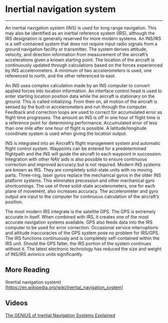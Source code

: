 # Inertial navigation system

--------------------------------------------------------------------------------------

An inertial navigation system (INS) is used for long range navigation. This may also be identified as an inertial reference system (IRS), although the IRS designation is generally reserved for more modern systems. An INS/IRS is a self-contained system that does not require input radio signals from a ground navigation facility or transmitter. The system derives attitude, velocity, and direction information from measurement of the aircraft’s accelerations given a known starting point. The location of the aircraft is continuously updated through calculations based on the forces experienced by INS accelerometers. A minimum of two accelerometers is used, one referenced to north, and the other referenced to east.

An INS uses complex calculation made by an INS computer to convert applied forces into location information. An interface control head is used to enter starting location position data while the aircraft is stationary on the ground. This is called initializing. From then on, all motion of the aircraft is sensed by the built-in accelerometers and run through the computer. Feedback and correction loops are used to correct for accumulated error as flight time progresses. The amount an INS is off in one hour of flight time is a reference point for determining performance. Accumulated error of less than one mile after one hour of flight is possible. A latitude/longitude coordinate system is used when giving the location output.

INS is integrated into an Aircraft’s flight management system and automatic flight control system. Waypoints can be entered for a predetermined flightpath and the INS will guide the aircraft to each waypoint in succession. Integration with other NAV aids is also possible to ensure continuous correction and improved accuracy but is not required.
Modern INS systems are known as IRS. They are completely solid-state units with no moving parts. Three-ring, laser gyros replace the mechanical gyros in the older INS platform systems. This eliminates precession and other mechanical gyro shortcomings. The use of three solid-state accelerometers, one for each plane of movement, also increases accuracy. The accelerometer and gyro output are input to the computer for continuous calculation of the aircraft’s position.

The most modern IRS integrate is the satellite GPS. The GPS is extremely accurate in itself. When combined with IRS, it creates one of the most accurate navigation systems available. GPS also feeds data into the IRS computer to be used for error correction. Occasional service interruptions and altitude inaccuracies of the GPS system pose no problem for IRS/GPS. The IRS functions continuously and is completely self-contained within the IRS unit. Should the GPS falter, the IRS portion of the system continues without it. The latest electronic technology has reduced the size and weight of INS/IRS avionics units significantly. 

## More Reading

(Inertial navigation system)[https://en.wikipedia.org/wiki/Inertial_navigation_system]

## Videos

[The GENIUS of Inertial Navigation Systems Explained](https://youtu.be/Pq_PDaYclAw?si=6Ivh2nbuHXVd4EsV)
